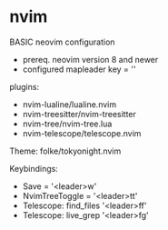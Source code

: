 # nvim

BASIC neovim configuration
- prereq. neovim version 8 and newer
- configured mapleader key = '<space>'

plugins:
- nvim-lualine/lualine.nvim
- nvim-treesitter/nvim-treesitter
- nvim-tree/nvim-tree.lua
- nvim-telescope/telescope.nvim

Theme: folke/tokyonight.nvim

Keybindings:
- Save = '\<leader\>w'
- NvimTreeToggle = '\<leader\>tt'
- Telescope: find_files '\<leader\>ff'
- Telescope: live_grep '\<leader\>fg'
  
